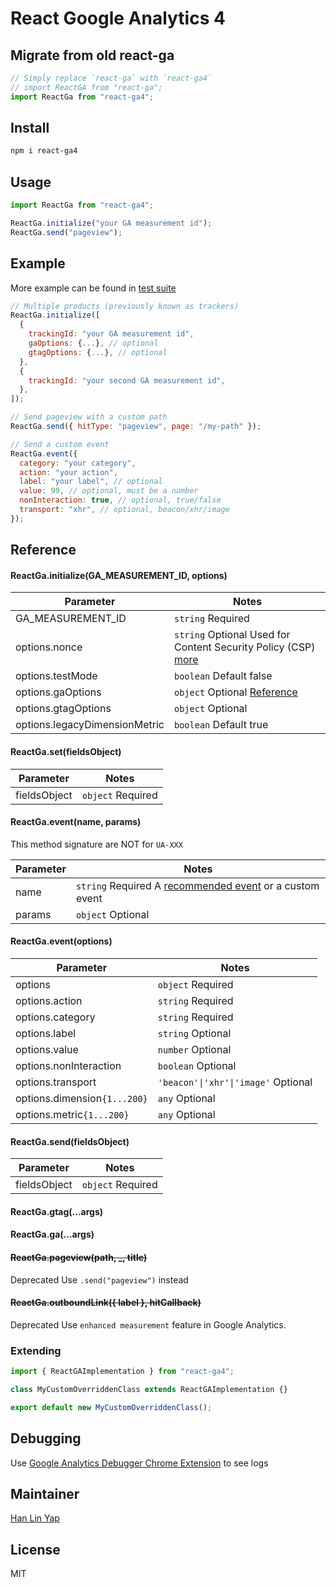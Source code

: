 # React Google Analytics 4

## Migrate from old react-ga

```js
// Simply replace `react-ga` with `react-ga4`
// import ReactGA from "react-ga";
import ReactGa from "react-ga4";
```

## Install

```bash
npm i react-ga4
```

## Usage

```js
import ReactGa from "react-ga4";

ReactGa.initialize("your GA measurement id");
ReactGa.send("pageview");
```

## Example

More example can be found in [test suite](src/ga4.test.js)

```js
// Multiple products (previously known as trackers)
ReactGa.initialize([
  {
    trackingId: "your GA measurement id",
    gaOptions: {...}, // optional
    gtagOptions: {...}, // optional
  },
  {
    trackingId: "your second GA measurement id",
  },
]);

// Send pageview with a custom path
ReactGa.send({ hitType: "pageview", page: "/my-path" });

// Send a custom event
ReactGa.event({
  category: "your category",
  action: "your action",
  label: "your label", // optional
  value: 99, // optional, must be a number
  nonInteraction: true, // optional, true/false
  transport: "xhr", // optional, beacon/xhr/image
});
```

## Reference

#### ReactGa.initialize(GA_MEASUREMENT_ID, options)

| Parameter                     | Notes                                                                                                                   |
| ----------------------------- | ----------------------------------------------------------------------------------------------------------------------- |
| GA_MEASUREMENT_ID             | `string` Required                                                                                                       |
| options.nonce                 | `string` Optional Used for Content Security Policy (CSP) [more](https://developers.google.com/tag-manager/web/csp)      |
| options.testMode              | `boolean` Default false                                                                                                 |
| options.gaOptions             | `object` Optional [Reference](https://developers.google.com/analytics/devguides/collection/analyticsjs/field-reference) |
| options.gtagOptions           | `object` Optional                                                                                                       |
| options.legacyDimensionMetric | `boolean` Default true                                                                                                  |

#### ReactGa.set(fieldsObject)

| Parameter    | Notes             |
| ------------ | ----------------- |
| fieldsObject | `object` Required |

#### ReactGa.event(name, params)

This method signature are NOT for `UA-XXX`

| Parameter | Notes                                                                                                                         |
| --------- | ----------------------------------------------------------------------------------------------------------------------------- |
| name      | `string` Required A [recommended event](https://developers.google.com/tag-platform/gtagjs/reference/events) or a custom event |
| params    | `object` Optional                                                                                                             |

#### ReactGa.event(options)

| Parameter                    | Notes                               |
| ---------------------------- | ----------------------------------- |
| options                      | `object` Required                   |
| options.action               | `string` Required                   |
| options.category             | `string` Required                   |
| options.label                | `string` Optional                   |
| options.value                | `number` Optional                   |
| options.nonInteraction       | `boolean` Optional                  |
| options.transport            | `'beacon'\|'xhr'\|'image'` Optional |
| options.dimension`{1...200}` | `any` Optional                      |
| options.metric`{1...200}`    | `any` Optional                      |

#### ReactGa.send(fieldsObject)

| Parameter    | Notes             |
| ------------ | ----------------- |
| fieldsObject | `object` Required |

#### ReactGa&#46;gtag(...args)

#### ReactGa&#46;ga(...args)

#### ~~ReactGa.pageview(path, \_, title)~~

Deprecated Use `.send("pageview")` instead

#### ~~ReactGa.outboundLink({ label }, hitCallback)~~

Deprecated Use `enhanced measurement` feature in Google Analytics.

### Extending

```js
import { ReactGAImplementation } from "react-ga4";

class MyCustomOverriddenClass extends ReactGAImplementation {}

export default new MyCustomOverriddenClass();
```

## Debugging

Use [Google Analytics Debugger Chrome Extension](https://chrome.google.com/webstore/detail/google-analytics-debugger/jnkmfdileelhofjcijamephohjechhna?hl=en) to see logs

## Maintainer

[Han Lin Yap](https://github.com/codler)

## License

MIT
